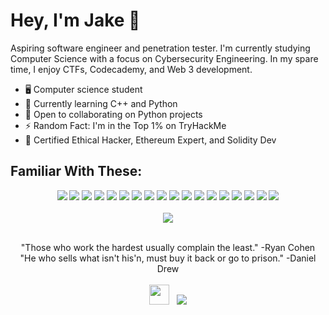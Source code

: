 # Hey, I'm Jake 👋
Aspiring software engineer and penetration tester. I'm currently studying Computer Science with a focus on Cybersecurity Engineering. In my spare time, I enjoy CTFs, Codecademy, and Web 3 development.

* 🖥️  Computer science student<br>
* 🧠  Currently learning C++ and Python<br>
* 🤝 Open to collaborating on Python projects<br>
* ⚡  Random Fact: I'm in the Top 1% on TryHackMe<br>
* 📜  Certified Ethical Hacker, Ethereum Expert, and Solidity Dev


## Familiar With These:
<div align="center">
<img class="img" src="https://img.shields.io/badge/c++-%2300599C.svg?style=flat&logo=c%2B%2B&logoColor=white" /> <img class="img" src="https://img.shields.io/badge/javascript-%23323330.svg?style=flat&logo=javascript&logoColor=%23F7DF1E" /> <img class="img" src="https://img.shields.io/badge/Solidity-%23363636.svg?style=flat&logo=solidity&logoColor=white" /> <img class="img" src="https://img.shields.io/badge/html5-%23E34F26.svg?style=flat&logo=html5&logoColor=white" /> <img class="img" src="https://img.shields.io/badge/css3-%231572B6.svg?style=flat&logo=css3&logoColor=white" /> <img class="img" src="https://img.shields.io/badge/php-%23777BB4.svg?style=flat&logo=php&logoColor=white" /> <img class="img" src="https://img.shields.io/badge/python-3670A0?style=flat&logo=python&logoColor=ffdd54" /> <img class="img" src="https://img.shields.io/badge/shell_script-%23121011.svg?style=flat&logo=gnu-bash&logoColor=white" /> <img class="img" src="https://img.shields.io/badge/AWS-%23FF9900.svg?style=flat&logo=amazon-aws&logoColor=white" /> <img class="img" src="https://img.shields.io/badge/express.js-%23404d59.svg?style=flat&logo=express&logoColor=%2361DAFB" /> <img class="img" src="https://img.shields.io/badge/node.js-6DA55F?style=flat&logo=node.js&logoColor=white" /> <img class="img" src="https://img.shields.io/badge/NPM-%23000000.svg?style=flat&logo=npm&logoColor=white" /> <img class="img" src="https://img.shields.io/badge/react-%2320232a.svg?style=flat&logo=react&logoColor=%2361DAFB" /> <img class="img" src="https://img.shields.io/badge/Microsoft%20SQL%20Sever-CC2927?style=flat&logo=microsoft%20sql%20server&logoColor=white" /> <img class="img" src="https://img.shields.io/badge/Aseprite-FFFFFF?style=flat&logo=Aseprite&logoColor=#7D929E" /> <img class="img" src="https://img.shields.io/badge/Notion-%23000000.svg?style=flat&logo=notion&logoColor=white" /> <img class="img" src="https://img.shields.io/badge/docker-%230db7ed.svg?style=flat&logo=docker&logoColor=white" /> <img class="img" src="https://img.shields.io/badge/-RaspberryPi-C51A4A?style=flat&logo=Raspberry-Pi" />
</div>

<br>
<div align="center">
 <img class="img" src="https://github-readme-stats.vercel.app/api/top-langs/?username=Wayahlife&theme=tokyonight&hide_border=false&include_all_commits=false&count_private=false&layout=compact" />
</div>
<br>
<p align="center">"Those who work the hardest usually complain the least." -Ryan Cohen<br>
"He who sells what isn't his'n, must buy it back or go to prison." -Daniel Drew<br>
<br>
<a href="https://www.linkedin.com/in/jgarrison741" target="_blank" rel="noreferrer"><img src="https://raw.githubusercontent.com/danielcranney/readme-generator/main/public/icons/socials/linkedin.svg" width="32" height="32" /></a> &nbsp; <a href="https://www.twitter.com/wayahlife" target="_blank" rel="noreferrer"><img
src="https://img.shields.io/twitter/follow/wayahlife?logo=twitter&style=for-the-badge&color=0891b2&labelColor=1c1917"
/></a></p>
